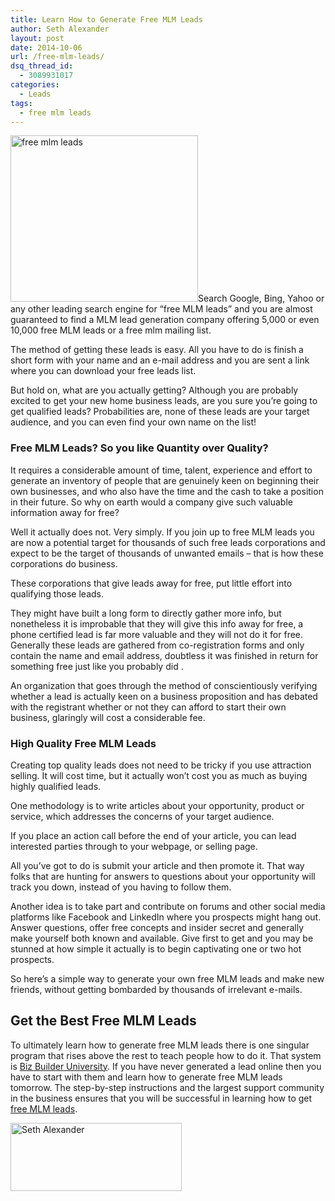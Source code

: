 ```yaml
---
title: Learn How to Generate Free MLM Leads
author: Seth Alexander
layout: post
date: 2014-10-06
url: /free-mlm-leads/
dsq_thread_id:
  - 3089931017
categories:
  - Leads
tags:
  - free mlm leads
---
```

[<img class="alignleft size-full wp-image-1556" src="http://sethaalexander.com/wp-content/uploads/2014/10/free-mlm-leads.jpg" alt="free mlm leads" width="300" height="266" />][1]Search Google, Bing, Yahoo or any other leading search engine for &#8220;free MLM leads&#8221; and you are almost guaranteed to find a MLM lead generation company offering 5,000 or even 10,000 free MLM leads or a free mlm mailing list.

The method of getting these leads is easy. All you have to do is finish a short form with your name and an e-mail address and you are sent a link where you can download your free leads list.

But hold on, what are you actually getting? Although you are probably excited to get your new home business leads, are you sure you&#8217;re going to get qualified leads? Probabilities are, none of these leads are your target audience, and you can even find your own name on the list!

### Free MLM Leads? So you like Quantity over Quality?

It requires a considerable amount of time, talent, experience and effort to generate an inventory of people that are genuinely keen on beginning their own businesses, and who also have the time and the cash to take a position in their future. So why on earth would a company give such valuable information away for free?

Well it actually does not. Very simply. If you join up to free MLM leads you are now a potential target for thousands of such free leads corporations and expect to be the target of thousands of unwanted emails &#8211; that is how these corporations do business.

These corporations that give leads away for free, put little effort into qualifying those leads.

They might have built a long form to directly gather more info, but nonetheless it is improbable that they will give this info away for free, a phone certified lead is far more valuable and they will not do it for free. Generally these leads are gathered from co-registration forms and only contain the name and email address, doubtless it was finished in return for something free just like you probably did .

An organization that goes through the method of conscientiously verifying whether a lead is actually keen on a business proposition and has debated with the registrant whether or not they can afford to start their own business, glaringly will cost a considerable fee.

### High Quality Free MLM Leads

Creating top quality leads does not need to be tricky if you use attraction selling. It will cost time, but it actually won&#8217;t cost you as much as buying highly qualified leads.

One methodology is to write articles about your opportunity, product or service, which addresses the concerns of your target audience.

If you place an action call before the end of your article, you can lead interested parties through to your webpage, or selling page.

All you&#8217;ve got to do is submit your article and then promote it. That way folks that are hunting for answers to questions about your opportunity will track you down, instead of you having to follow them.

Another idea is to take part and contribute on forums and other social media platforms like Facebook and LinkedIn where you prospects might hang out. Answer questions, offer free concepts and insider secret and generally make yourself both known and available. Give first to get and you may be stunned at how simple it actually is to begin captivating one or two hot prospects.

So here’s a simple way to generate your own free MLM leads and make new friends, without getting bombarded by thousands of irrelevant e-mails.

## Get the Best Free MLM Leads

To ultimately learn how to generate free MLM leads there is one singular program that rises above the rest to teach people how to do it. That system is [Biz Builder University][2]. If you have never generated a lead online then you have to start with them and learn how to generate free MLM leads tomorrow. The step-by-step instructions and the largest support community in the business ensures that you will be successful in learning how to get [free MLM leads][2].

[<img class="alignleft size-full wp-image-602" src="http://sethaalexander.com/wp-content/uploads/2012/09/signature.png" alt="Seth Alexander" width="274" height="109" />][3]

 [1]: http://sethaalexander.com/wp-content/uploads/2014/10/free-mlm-leads.jpg
 [2]: http://sethalexander.bizbuilderuniversity.com/?t=saa-free-mlm-leads
 [3]: http://sethaalexander.com/about-seth/ "Bio"
